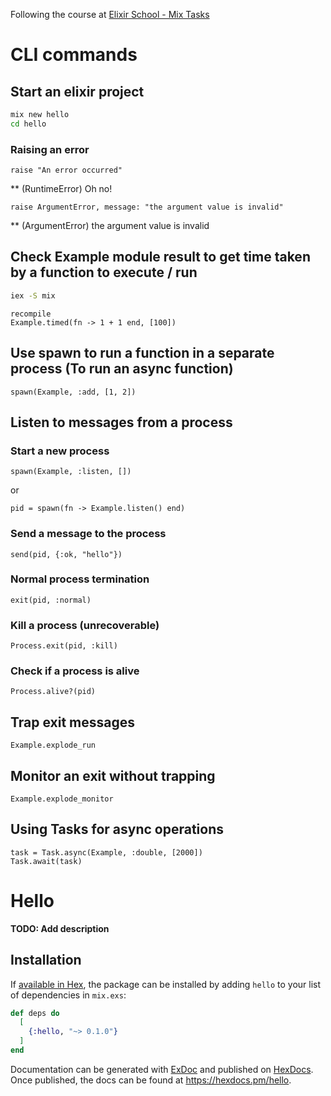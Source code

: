 Following the course at [Elixir School - Mix Tasks](https://elixirschool.com/en/lessons/intermediate/mix-tasks)

# CLI commands
## Start an elixir project
```bash
mix new hello
cd hello
```

### Raising an error
```iex
raise "An error occurred"
```
** (RuntimeError) Oh no!

```iex
raise ArgumentError, message: "the argument value is invalid"
```
** (ArgumentError) the argument value is invalid

## Check Example module result to get time taken by a function to execute / run
```bash
iex -S mix
```

```iex
recompile
Example.timed(fn -> 1 + 1 end, [100])
```

## Use spawn to run a function in a separate process (To run an async function)
```iex
spawn(Example, :add, [1, 2])
```

## Listen to messages from a process
### Start a new process 
```iex
spawn(Example, :listen, [])
```
or
```iex
pid = spawn(fn -> Example.listen() end)
```

### Send a message to the process
```iex
send(pid, {:ok, "hello"})
```

### Normal process termination
```iex
exit(pid, :normal)
```

### Kill a process (unrecoverable)
```iex
Process.exit(pid, :kill)
```

### Check if a process is alive
```iex
Process.alive?(pid)
```

## Trap exit messages
```iex
Example.explode_run
```

## Monitor an exit without trapping
```iex
Example.explode_monitor
```

## Using Tasks for async operations
```iex
task = Task.async(Example, :double, [2000])
Task.await(task)
```

# Hello

**TODO: Add description**

## Installation

If [available in Hex](https://hex.pm/docs/publish), the package can be installed
by adding `hello` to your list of dependencies in `mix.exs`:

```elixir
def deps do
  [
    {:hello, "~> 0.1.0"}
  ]
end
```

Documentation can be generated with [ExDoc](https://github.com/elixir-lang/ex_doc)
and published on [HexDocs](https://hexdocs.pm). Once published, the docs can
be found at <https://hexdocs.pm/hello>.

